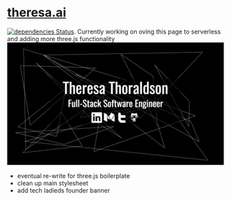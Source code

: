 # [theresa.ai](theresa.ai)
[![dependencies Status](https://david-dm.org/tthoraldson/theresa.ai/status.svg)](https://david-dm.org/tthoraldson/theresa.ai).
Currently working on oving this page to serverless and adding more three.js functionality
![Website Example](/photos/example.png)
- eventual re-write for three.js boilerplate
- clean up main stylesheet 
- add tech ladieds founder banner